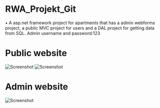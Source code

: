 # RWA_Projekt_Git
• A asp.net framework project for apartments that has a admin webforms project, a public MVC project for users and a DAL project for getting data from SQL. 
Admin username and password:123
# Public website
![Screenshot](https://user-images.githubusercontent.com/56339547/200182989-6917ecd7-0c40-4103-9b2d-e6756e08e3cd.PNG)
![Screenshot](https://user-images.githubusercontent.com/56339547/200183201-b84d9405-7264-46c8-8bd6-13aa3065572e.png)
# Admin website
![Screenshot](https://user-images.githubusercontent.com/56339547/200182995-7c2ba5e7-2773-4e20-8d4a-7cb7a7285320.PNG)
